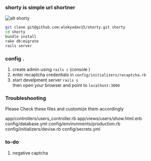 ### shorty is simple url shortner 

![alt shorty](https://mediacru.sh/download/8p5DPC3cJ712.png)


````bash
git clone git@github.com:alokyadav15/shorty.git shorty
cd shorty
bundle install
rake db:migrate 
rails server 

````

### config .
1. create admin using `rails c` (console ) 
2. enter recaptcha credentials in `config/initializers/recaptcha.rb`
3. start develpment server `rails s`   
then open your browser and point to `localhost:3000` 

### Troubleshooting 
Please Check these files and customize them accordingly 

app/controllers/users_controller.rb
app/views/users/show.html.erb
config/database.yml
config/environments/production.rb
config/initializers/devise.rb
config/secrets.yml


### to-do 
1. negative captcha 